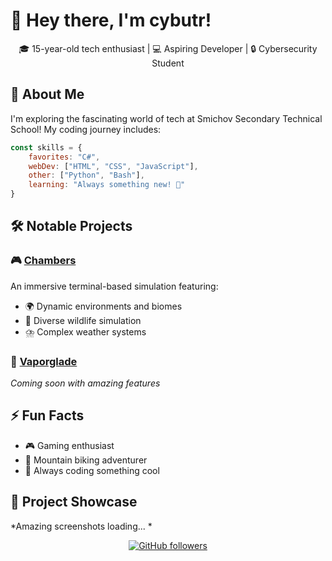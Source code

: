# 👋 Hey there, I'm cybutr! 

<div align="center">
  
🎓 15-year-old tech enthusiast | 💻 Aspiring Developer | 🔒 Cybersecurity Student

</div>

## 🚀 About Me

I'm exploring the fascinating world of tech at Smichov Secondary Technical School! My coding journey includes:

```javascript
const skills = {
    favorites: "C#",
    webDev: ["HTML", "CSS", "JavaScript"],
    other: ["Python", "Bash"],
    learning: "Always something new! 🌱"
}
```

## 🛠️ Notable Projects

### 🎮 [Chambers](https://github.com/cybutr/Chambers/blob/main/README.md)
An immersive terminal-based simulation featuring:
- 🌍 Dynamic environments and biomes
- 🦊 Diverse wildlife simulation
- ⛈️ Complex weather systems

### 🌌 [Vaporglade](https://github.com/cybutr/Vaporglade/blob/main/README.md)
*Coming soon with amazing features*

## ⚡ Fun Facts

- 🎮 Gaming enthusiast
- 🚴 Mountain biking adventurer
- 💭 Always coding something cool

## 📸 Project Showcase

*Amazing screenshots loading... * 

<div align="center">
  
[![GitHub followers](https://img.shields.io/github/followers/cybutr?style=social)](https://github.com/cybutr)

</div>

